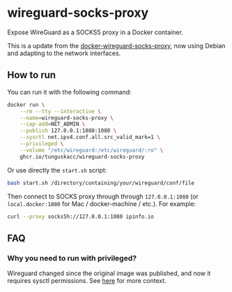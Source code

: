 # wireguard-socks-proxy
 
Expose WireGuard as a SOCKS5 proxy in a Docker container.

This is a update from the [docker-wireguard-socks-proxy](https://hub.docker.com/r/kizzx2/wireguard-socks-proxy), 
now using Debian and adapting to the network interfaces.

## How to run

You can run it with the following command:

```bash
docker run \
    --rm --tty --interactive \
    --name=wireguard-socks-proxy \
    --cap-add=NET_ADMIN \
    --publish 127.0.0.1:1080:1080 \
    --sysctl net.ipv4.conf.all.src_valid_mark=1 \
    --privileged \
    --volume "/etc/wireguard:/etc/wireguard/:ro" \
    ghcr.io/tunguskacc/wireguard-socks-proxy
```

Or use directly the `start.sh` script:
```bash
bash start.sh /directory/containing/your/wireguard/conf/file
```

Then connect to SOCKS proxy through through `127.0.0.1:1080` (or `local.docker:1080` for Mac / docker-machine / etc.). For example:

```bash
curl --proxy socks5h://127.0.0.1:1080 ipinfo.io
```

## FAQ

### Why you need to run with privileged?

Wireguard changed since the original image was published, and now it requires sysctl permissions. 
See [here](https://hub.docker.com/r/jordanpotter/wireguard) for more context.
